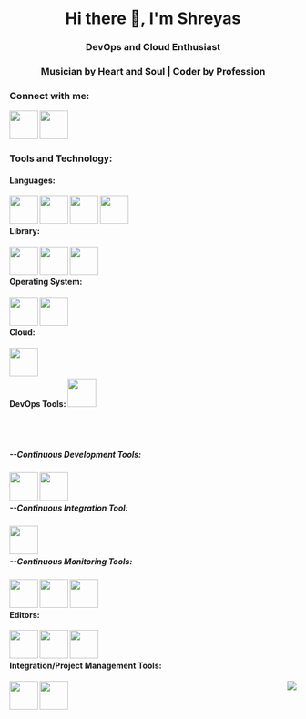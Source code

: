 

<!--
**SrivastavaShreyas/SrivastavaShreyas** is a ✨ _special_ ✨ repository because its `README.md` (this file) appears on your GitHub profile.

Here are some ideas to get you started:

- 🔭 I’m currently working on ...
- 🌱 I’m currently learning everything
- 👯 I’m looking to collaborate on ...
- 💬 Ask me about ...
- 📫 How to reach me: shreyassrivastava98@gmail.com
- 😄 Pronouns: ...
- ⚡ Fun fact: love to play guitar, chess, 

-->
<h1 align="center">Hi there 👋, I'm Shreyas</h1>
<h3 align="center"> DevOps and Cloud Enthusiast<h3>
<h3 align="center">Musician by Heart and Soul | Coder by Profession<h3>

<h3 align="left">Connect with me:</h3>
<p align="left">
<a href="https://www.linkedin.com/in/shreyas-srivastava-50a970166/"> <img align="left" width="50px" src="https://img.icons8.com/fluent/48/000000/linkedin.png" /> </a>
<a href = "mailto: shreyassrivastava98@gmail.com"> <img align="left" width="50px" src="https://img.icons8.com/color/48/000000/gmail.png" /> </a>
</p>
<br>
<br>
<br>
<h3 align="left">Tools and Technology:</h3>
<p align="left">
  
<h4 align="left">Languages:</h4>
<a href="https://www.geeksforgeeks.org/data-structures/"> <img align="left" width="50px" src="https://img.icons8.com/external-kiranshastry-lineal-color-kiranshastry/64/000000/external-coding-interface-kiranshastry-lineal-color-kiranshastry.png" /></a>
<a href="http://www.cplusplus.org/"> <img align="left" width="50px" src="https://img.icons8.com/color/48/000000/c-plus-plus-logo.png" /></a>
<a href="https://www.python.org/"> <img align="left" width="50px" src="https://img.icons8.com/color/48/000000/python.png" /></a>
<a href="https://www.mysql.com/"> <img align="left" width="50px" src="https://img.icons8.com/fluency/48/000000/mysql-logo.png" /></a>
<br><br>
  
<h4 align="left">Library:</h4>
<a href="https://flask.palletsprojects.com/en/2.0.x/"> <img align="left" width="50px" src="https://img.icons8.com/fluency/48/000000/flask.png" /></a>
<a href="https://aws.amazon.com/sdk-for-python/"> <img align="left" width="50px" src="https://i0.wp.com/python.gotrained.com/wp-content/uploads/2019/02/boto3.png?fit=300%2C300&ssl=1" /></a>
<a href="https://www.geeksforgeeks.org/the-c-standard-template-library-stl/"> <img align="left" width="50px" src="https://encrypted-tbn0.gstatic.com/images?q=tbn:ANd9GcSPRpATtO90Fi38ysWUXQJwTKa2_T9OEckuXQ&usqp=CAU" /></a>

<br><br>
<h4 align="left">Operating System:</h4>
<a href="https://www.linux.org/"> <img align="left" width="50px" src="https://img.icons8.com/color/48/000000/linux.png" /></a>
<a href="https://www.apple.com/ug/macos/catalina/"> <img align="left" width="50px" src="https://img.icons8.com/office/16/000000/mac-os.png" /></a>

<br><br>
<h4 align="left">Cloud:</h4>
<a href="https://aws.amazon.com/"> <img align="left" width="50px" src="https://img.icons8.com/color/48/000000/amazon-web-services.png" /></a>
  
<br><br>
<h4 align="left">DevOps Tools:
<a href="https://www.atlassian.com/devops"> <img width="50px" src="https://marvel-b1-cdn.bc0a.com/f00000000236551/dt-cdn.net/wp-content/uploads/2021/07/13429_ILL_DevOpsLoop.png" /></a></h4>
<br><br>
<h5 align="left">--Continuous Development Tools:</h5>
<a href="https://github.com/SrivastavaShreyas/SrivastavaShreyas/"> <img align="left" width="50px" src="https://img.icons8.com/ios-glyphs/30/000000/github.png" /></a>
<a href="https://bitbucket.org/product"> <img align="left" width="50px" src="https://img.icons8.com/ios/50/000000/bitbucket.png" /></a>
<br>
<br>
<h5 align="left">--Continuous Integration Tool:</h5>
<a href="https://www.jenkins.io/"> <img align="left" width="50px" src="https://img.icons8.com/color/48/000000/jenkins.png" /></a>
<br>
<br>
<h5 align="left">--Continuous Monitoring Tools:</h5>
<a href="https://www.elastic.co/"> <img align="left" width="50px" src="https://img.icons8.com/color/48/000000/elasticsearch.png" /></a>
<a href="https://www.elastic.co/kibana/"> <img align="left" width="50px" src="https://img.icons8.com/color/48/000000/kibana.png" /></a>
<a href="https://www.elastic.co/logstash/"> <img align="left" width="50px" src="https://img.icons8.com/color/48/000000/logstash.png" /></a>

<br><br>
<h4 align="left">Editors:</h4>
<a href="https://visualstudio.microsoft.com/"> <img align="left" width="50px" src="https://img.icons8.com/color/48/000000/visual-studio-2019.png" /></a>
<a href="https://visualstudio.microsoft.com/"> <img align="left" width="50px" src="https://img.icons8.com/fluency/48/000000/visual-studio-code-2019.png" /></a>
<a href="https://www.sublimetext.com/"> <img align="left" width="50px" src="https://img.icons8.com/fluency/48/000000/sublime-text.png" /></a>

<br><br>
<h4 align="left">Integration/Project Management Tools:</h4>
<a href="https://www.atlassian.com/software/jira"> <img align="left" width="50px" src="https://img.icons8.com/color/48/000000/jira.png" /></a>
<a href="https://www.atlassian.com/software/confluence"> <img align="left" width="50px" src="https://img.icons8.com/fluency/48/000000/confluence.png" /></a>

<img align="right" src="https://eng64hrnquaxti9.m.pipedream.net">
<p align="left"> 

